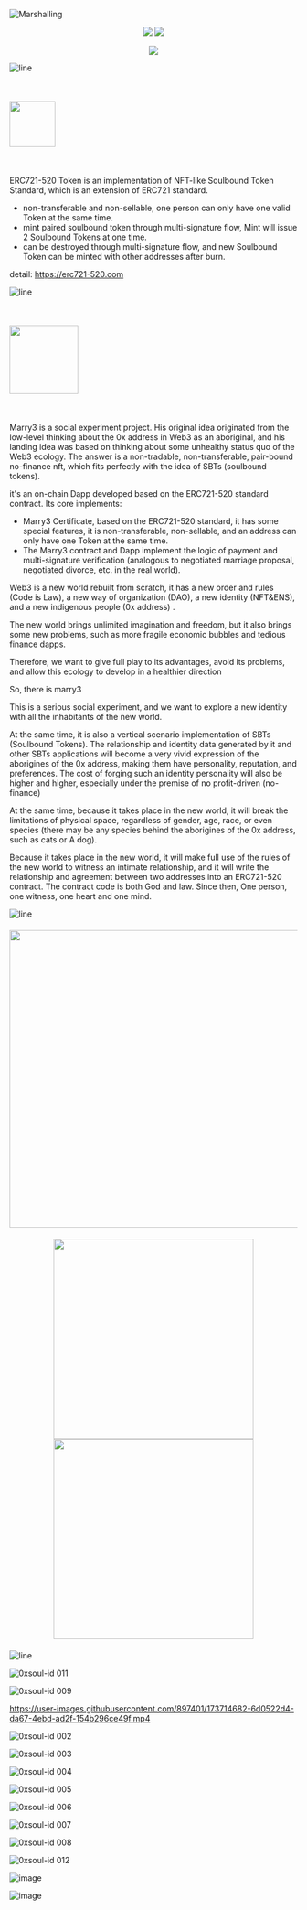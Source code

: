 ![Marshalling](https://user-images.githubusercontent.com/897401/171214522-65a32bb9-21e8-4a8e-8089-c1c669325391.png)

<p align="center">
  <a href="https://Marry3.love"><img src="https://img.shields.io/badge/https%3A%2F%2FMarry3.love-F41870?&labelColor=1D1D1D&logo=googlechrome&style=flat -square" /></a>
  <a href="https://github.com/marryinweb3/ERC721-520"><img src="https://img.shields.io/badge/https%3A%2F%2FERC520.com-F41870?&labelColor =1D1D1D&logo=googlechrome&style=flat-square" /></a>
</p>
<p align="center">
  <a href="https://twitter.com/marryinweb3"><img src="https://img.shields.io/badge/%40marryinweb3-F41870?&labelColor=1D1D1D&logo=twitter&style=flat-square" /> </a>
</p>

![line](https://user-images.githubusercontent.com/897401/171048003-7b7adb40-9f72-4bfc-84de-e948892bf7f9.png)

<p align="left" style="margin:50px 0;">
    <a href="https://github.com/marryinweb3/ERC721-520"><img src="https://user-images.githubusercontent.com/897401/171176759-123d5777-0f36-4680-a2ef-25f07ff44618.png" height="80"/><a>
    
</p>

ERC721-520 Token is an implementation of NFT-like Soulbound Token Standard, which is an extension of ERC721 standard.

- non-transferable and non-sellable, one person can only have one valid Token at the same time.
- mint paired soulbound token through multi-signature flow, Mint will issue 2 Soulbound Tokens at one time.
- can be destroyed through multi-signature flow, and new Soulbound Token can be minted with other addresses after burn.

detail: https://erc721-520.com

![line](https://user-images.githubusercontent.com/897401/171048003-7b7adb40-9f72-4bfc-84de-e948892bf7f9.png)

<p align="left" style="margin:50px 0;">
    <a href="https://marry3.love"><img src="https://user-images.githubusercontent.com/897401/171043905-03916966-af42-468c-9fc8-b8a00f09f439.png" height=" 120"/><a>
    
</p>
      
Marry3 is a social experiment project. His original idea originated from the low-level thinking about the 0x address in Web3 as an aboriginal, and his landing idea was based on thinking about some unhealthy status quo of the Web3 ecology. The answer is a non-tradable, non-transferable, pair-bound no-finance nft, which fits perfectly with the idea of ​​SBTs (soulbound tokens).

it's an on-chain Dapp developed based on the ERC721-520 standard contract. Its core implements:

- Marry3 Certificate, based on the ERC721-520 standard, it has some special features, it is non-transferable, non-sellable, and an address can only have one Token at the same time.
- The Marry3 contract and Dapp implement the logic of payment and multi-signature verification (analogous to negotiated marriage proposal, negotiated divorce, etc. in the real world).

Web3 is a new world rebuilt from scratch, it has a new order and rules (Code is Law), a new way of organization (DAO), a new identity (NFT&ENS), and a new indigenous people (0x address) .

The new world brings unlimited imagination and freedom, but it also brings some new problems, such as more fragile economic bubbles and tedious finance dapps.

Therefore, we want to give full play to its advantages, avoid its problems, and allow this ecology to develop in a healthier direction

So, there is marry3

This is a serious social experiment, and we want to explore a new identity with all the inhabitants of the new world.

At the same time, it is also a vertical scenario implementation of SBTs (Soulbound Tokens). The relationship and identity data generated by it and other SBTs applications will become a very vivid expression of the aborigines of the 0x address, making them have personality, reputation, and preferences. The cost of forging such an identity personality will also be higher and higher, especially under the premise of no profit-driven (no-finance)

At the same time, because it takes place in the new world, it will break the limitations of physical space, regardless of gender, age, race, or even species (there may be any species behind the aborigines of the 0x address, such as cats or A dog).

Because it takes place in the new world, it will make full use of the rules of the new world to witness an intimate relationship, and it will write the relationship and agreement between two addresses into an ERC721-520 contract. The contract code is both God and law. Since then, One person, one witness, one heart and one mind.

![line](https://user-images.githubusercontent.com/897401/171048003-7b7adb40-9f72-4bfc-84de-e948892bf7f9.png)

<p align="center" style="margin:20px 0;">
      <img src="https://user-images.githubusercontent.com/897401/171090175-95158e2e-9ed4-48d6-a4c2-35fdd75a01ec.png" width="520"/>
</p>
      
      
<p align="center" style="margin:20px 0;">
      <img src="https://user-images.githubusercontent.com/897401/173596685-cacb9342-44b8-49fd-9964-1474da143956.png" height="350"/>
  <img src="https://user-images.githubusercontent.com/897401/173596705-960f1b73-abc6-4bac-be7a-6c75e2a81851.png" height="350"/>
</p>

![line](https://user-images.githubusercontent.com/897401/171048003-7b7adb40-9f72-4bfc-84de-e948892bf7f9.png)


      
      
![0xsoul-id 011](https://user-images.githubusercontent.com/897401/173595625-a7d94cb5-3cbb-48ad-9dab-4a9de1a4440c.png)
      
![0xsoul-id 009](https://user-images.githubusercontent.com/897401/173595646-a93194ff-0577-49f0-a1f1-d56c27e6d91a.png)

https://user-images.githubusercontent.com/897401/173714682-6d0522d4-da67-4ebd-ad2f-154b296ce49f.mp4


![0xsoul-id 002](https://user-images.githubusercontent.com/897401/173595711-9d3d5f8f-4334-4078-b5d6-96c643a4f700.png)
      
![0xsoul-id 003](https://user-images.githubusercontent.com/897401/173595730-9975d59e-2646-4d98-bcee-5e393c352eee.png)
      
![0xsoul-id 004](https://user-images.githubusercontent.com/897401/173595753-7405fd87-c100-44aa-a004-c2ea4a7ee8ea.png)
      
![0xsoul-id 005](https://user-images.githubusercontent.com/897401/173595810-d2f3a03c-d0d7-4f62-9ffe-6c65e7597f36.png)
      
![0xsoul-id 006](https://user-images.githubusercontent.com/897401/173595827-68192afc-fa5f-4e77-adae-5b9a2e954632.png)
      
![0xsoul-id 007](https://user-images.githubusercontent.com/897401/173595850-2b9d3f30-cf83-4cfc-8dcc-90ff6064ab3f.png)

![0xsoul-id 008](https://user-images.githubusercontent.com/897401/173595864-bc89c2aa-b5b7-40c4-bed2-cd999eb19739.png)
      
![0xsoul-id 012](https://user-images.githubusercontent.com/897401/173595886-3924a927-f54f-4d0d-b022-e531fba5282c.png)
      
![image](https://user-images.githubusercontent.com/897401/171048401-5d94a12b-db0c-4558-8e34-25411985a4e3.png)

![image](https://user-images.githubusercontent.com/897401/171210269-e27f688c-838b-4639-8617-1a35cac59b26.png)
      
